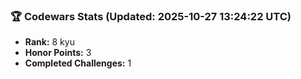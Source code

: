 ### 🏆 Codewars Stats (Updated: 2025-10-27 13:24:22 UTC)

- **Rank:** 8 kyu
- **Honor Points:** 3
- **Completed Challenges:** 1

